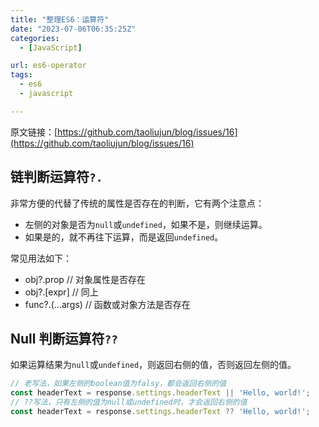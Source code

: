 ```yaml
---
title: "整理ES6：运算符"
date: "2023-07-06T06:35:25Z"
categories:
  - [JavaScript]

url: es6-operator
tags:
  - es6
  - javascript

---
```



原文链接：[https://github.com/taoliujun/blog/issues/16](https://github.com/taoliujun/blog/issues/16)

<!--hexo
---
url: es6-operator
tags:
  - es6
  - javascript
---
-->

## 链判断运算符`?.`

非常方便的代替了传统的属性是否存在的判断，它有两个注意点：

* 左侧的对象是否为`null`或`undefined`，如果不是，则继续运算。
* 如果是的，就不再往下运算，而是返回`undefined`。

常见用法如下：

* obj?.prop // 对象属性是否存在
* obj?.[expr] // 同上
* func?.(...args) // 函数或对象方法是否存在

## Null 判断运算符`??`

如果运算结果为`null`或`undefined`，则返回右侧的值，否则返回左侧的值。

```typescript
// 老写法，如果左侧的boolean值为falsy，都会返回右侧的值
const headerText = response.settings.headerText || 'Hello, world!';
// ??写法，只有左侧的值为null或undefined时，才会返回右侧的值
const headerText = response.settings.headerText ?? 'Hello, world!';
```




